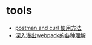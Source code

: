 <!--
 * @Descripttion: 
 * @version: 
 * @Author: qiuyanlong@100tal.com
 * @Date: 2019-09-15 17:38:31
 * @LastEditors: 如果您修改了该文件填写你的名字和时间
 * @LastEditTime: 2019-09-15 17:38:31
 -->

# tools

- [postman and curl 使用方法](./postman/README.md)
- [深入浅出webpack的各种理解](./webpack/README.md)